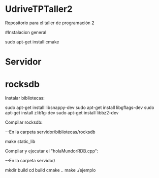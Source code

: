 # UdriveTPTaller2
Repositorio para el taller de programación 2

#Instalacion general

  sudo apt-get install cmake

# Servidor

# rocksdb

Instalar bibliotecas:

  sudo apt-get install libsnappy-dev
  sudo apt-get install libgflags-dev
  sudo apt-get install zlib1g-dev
  sudo apt-get install libbz2-dev

Compilar rocksdb:

--En la carpeta servidor/bibliotecas/rocksdb

  make static_lib

Compilar y ejecutar el "holaMundorRDB.cpp":

--En la carpeta servidor/

  mkdir build
  cd build
  cmake ..
  make
  ./ejemplo

